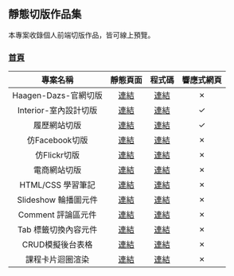 ## 靜態切版作品集
本專案收錄個人前端切版作品，皆可線上預覽。

### [首頁](https://leo-chang-97.github.io/Static-Portfolio/)


| 專案名稱 | 靜態頁面 | 程式碼 | 響應式網頁 |
| :--: | :--: | :--: | :--: |
| Haagen-Dazs-官網切版 | [連結](https://leo-chang-97.github.io/Static-Portfolio/ice-cream-page) | [連結](./ice-cream-page/) | &cross; |
| Interior-室內設計切版 | [連結](https://leo-chang-97.github.io/Static-Portfolio/interior) | [連結](./interior/) | &check; |
| 履歷網站切版 | [連結](https://leo-chang-97.github.io/Static-Portfolio/my-resume) | [連結](./my-resume/) | &check; |
| 仿Facebook切版 | [連結](https://leo-chang-97.github.io/Static-Portfolio/bootstrap/facebook.html) | [連結](./bootstrap/) | &cross; |
| 仿Flickr切版 | [連結](https://leo-chang-97.github.io/Static-Portfolio/bootstrap/flickr.html) | [連結](./bootstrap/) | &cross; |
| 電商網站切版 | [連結](https://leo-chang-97.github.io/Static-Portfolio/shop) | [連結](./shop/) | &cross; |
| HTML/CSS 學習筆記 | [連結](https://leo-chang-97.github.io/Static-Portfolio/html-css-note) | [連結](./html-css-note/) | &cross; |
| Slideshow 輪播圖元件 | [連結](https://leo-chang-97.github.io/Static-Portfolio/javascript-practice/slideshow.html) | [連結](./javascript-practice/) | &cross; |
| Comment 評論區元件 | [連結](https://leo-chang-97.github.io/Static-Portfolio/javascript-practice/comment.html) | [連結](./javascript-practice/) | &cross; |
| Tab 標籤切換內容元件 | [連結](https://leo-chang-97.github.io/Static-Portfolio/javascript-practice/tab.html) | [連結](./javascript-practice/) | &cross; |
| CRUD模擬後台表格 | [連結](https://leo-chang-97.github.io/Static-Portfolio/javascript-practice/CRUD.html) | [連結](./javascript-practice/) | &cross; |
| 課程卡片迴圈渲染 | [連結](https://leo-chang-97.github.io/Static-Portfolio/javascript-practice/course-card) | [連結](./javascript-practice/) | &cross; |
